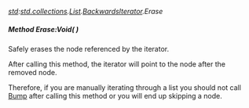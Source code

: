 _[std](../../modules/std/std-module.md):[std.collections](../../modules/std/std-collections.md).[List<T>](../../modules/std/std-collections-list.md).[BackwardsIterator](../../modules/std/std-collections-list-backwardsiterator.md).Erase_
##### Method Erase:Void(  )
Safely erases the node referenced by the iterator.

After calling this method, the iterator will point to the node after the removed node.

Therefore, if you are manually iterating through a list you should not call [Bump](std-collections-list-backwardsiterator-bump.md) after calling this method or you
will end up skipping a node.
